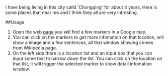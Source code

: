 I have being living in this city calld 'Chongqing' for about 4 years, Here is some places that near me and I think they all are very intresting. 

##Usage

1. Open the web [page](https://mogen2014.github.io/Udacity-course/assn-neighborhood-map/) you will find a few markers in a Google map.
2. You can click on the markers to get more infomation on that location, will show a image and a few sentences, all that window showing comes from Wikipedia page.
3. On the left side there is a location list and an input box that you can input some text to narrow down the list. You can click on the location on that list, it will trigger the selected marker to show detail infomation window.
